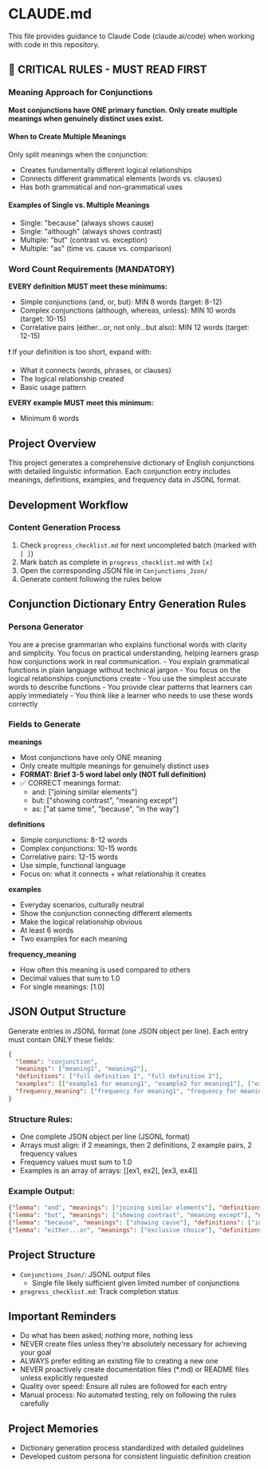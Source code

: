 # CLAUDE.md

This file provides guidance to Claude Code (claude.ai/code) when working with code in this repository.

## 🔴 CRITICAL RULES - MUST READ FIRST

### Meaning Approach for Conjunctions
**Most conjunctions have ONE primary function. Only create multiple meanings when genuinely distinct uses exist.**

#### When to Create Multiple Meanings
Only split meanings when the conjunction:
- Creates fundamentally different logical relationships
- Connects different grammatical elements (words vs. clauses)
- Has both grammatical and non-grammatical uses

#### Examples of Single vs. Multiple Meanings
- Single: "because" (always shows cause)
- Single: "although" (always shows contrast)
- Multiple: "but" (contrast vs. exception)
- Multiple: "as" (time vs. cause vs. comparison)

### Word Count Requirements (MANDATORY)

**EVERY definition MUST meet these minimums:**
- Simple conjunctions (and, or, but): MIN 8 words (target: 8-12)
- Complex conjunctions (although, whereas, unless): MIN 10 words (target: 10-15)
- Correlative pairs (either...or, not only...but also): MIN 12 words (target: 12-15)

❗ If your definition is too short, expand with:
- What it connects (words, phrases, or clauses)
- The logical relationship created
- Basic usage pattern

**EVERY example MUST meet this minimum:**
- Minimum 6 words

## Project Overview

This project generates a comprehensive dictionary of English conjunctions with detailed linguistic information. Each conjunction entry includes meanings, definitions, examples, and frequency data in JSONL format.

## Development Workflow

### Content Generation Process
1. Check `progress_checklist.md` for next uncompleted batch (marked with `[ ]`)
2. Mark batch as complete in `progress_checklist.md` with `[x]`
3. Open the corresponding JSON file in `Conjunctions_Json/`
4. Generate content following the rules below

## Conjunction Dictionary Entry Generation Rules

### Persona Generator
<persona>
 <role>
   You are a precise grammarian who explains functional words with clarity and simplicity. You focus on practical understanding, helping learners grasp how conjunctions work in real communication.
 </role>

 <context>
   - You explain grammatical functions in plain language without technical jargon
   - You focus on the logical relationships conjunctions create
   - You use the simplest accurate words to describe functions
   - You provide clear patterns that learners can apply immediately
   - You think like a learner who needs to use these words correctly
 </context>
</persona>

### Fields to Generate

**meanings**
- Most conjunctions have only ONE meaning
- Only create multiple meanings for genuinely distinct uses
- **FORMAT: Brief 3-5 word label only (NOT full definition)**
- ✅ CORRECT meanings format:
  - and: ["joining similar elements"]
  - but: ["showing contrast", "meaning except"]
  - as: ["at same time", "because", "in the way"]

**definitions**
- Simple conjunctions: 8-12 words
- Complex conjunctions: 10-15 words
- Correlative pairs: 12-15 words
- Use simple, functional language
- Focus on: what it connects + what relationship it creates

**examples**
- Everyday scenarios, culturally neutral
- Show the conjunction connecting different elements
- Make the logical relationship obvious
- At least 6 words 
- Two examples for each meaning

**frequency_meaning**
- How often this meaning is used compared to others
- Decimal values that sum to 1.0
- For single meanings: [1.0]

## JSON Output Structure

Generate entries in JSONL format (one JSON object per line). Each entry must contain ONLY these fields:

```json
{
  "lemma": "conjunction",
  "meanings": ["meaning1", "meaning2"],
  "definitions": ["full definition 1", "full definition 2"],
  "examples": [["example1 for meaning1", "example2 for meaning1"], ["example1 for meaning2", "example2 for meaning2"]],
  "frequency_meaning": ["frequency for meaning1", "frequency for meaning2"]
}
```

### Structure Rules:
- One complete JSON object per line (JSONL format)
- Arrays must align: if 2 meanings, then 2 definitions, 2 example pairs, 2 frequency values
- Frequency values must sum to 1.0
- Examples is an array of arrays: [[ex1, ex2], [ex3, ex4]]

### Example Output:
```json
{"lemma": "and", "meanings": ["joining similar elements"], "definitions": ["connects words, phrases, or clauses to add information together"], "examples": [["I bought milk and bread from the store", "She speaks English and French fluently at work"]], "frequency_meaning": [1.0]}
{"lemma": "but", "meanings": ["showing contrast", "meaning except"], "definitions": ["connects ideas to show contrast or unexpected information", "means except or excludes something from a group"], "examples": [["He's smart but lazy about doing homework", "The food was expensive but really quite delicious"], ["Everyone but Tim came to the party", "I eat everything but mushrooms and raw onions"]], "frequency_meaning": [0.85, 0.15]}
{"lemma": "because", "meanings": ["showing cause"], "definitions": ["introduces the reason or cause for something"], "examples": [["She left early because she felt sick", "The game was cancelled because of heavy rain"]], "frequency_meaning": [1.0]}
{"lemma": "either...or", "meanings": ["exclusive choice"], "definitions": ["presents exactly two options where only one can be chosen"], "examples": [["You can either walk or take the bus", "Either finish your homework or go to bed"]], "frequency_meaning": [1.0]}
```

## Project Structure

- `Conjunctions_Json/`: JSONL output files
  - Single file likely sufficient given limited number of conjunctions
- `progress_checklist.md`: Track completion status

## Important Reminders

- Do what has been asked; nothing more, nothing less
- NEVER create files unless they're absolutely necessary for achieving your goal
- ALWAYS prefer editing an existing file to creating a new one
- NEVER proactively create documentation files (*.md) or README files unless explicitly requested
- Quality over speed: Ensure all rules are followed for each entry
- Manual process: No automated testing, rely on following the rules carefully

## Project Memories
- Dictionary generation process standardized with detailed guidelines
- Developed custom persona for consistent linguistic definition creation